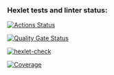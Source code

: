 ### Hexlet tests and linter status:
[![Actions Status](https://github.com/lisaCookie/python-project-50/actions/workflows/hexlet-check.yml/badge.svg)](https://github.com/lisaCookie/python-project-50/actions)

[![Quality Gate Status](https://sonarcloud.io/api/project_badges/measure?project=lisaCookie_python-project-50&metric=alert_status)](https://sonarcloud.io/summary/new_code?id=lisaCookie_python-project-50)

[![hexlet-check](https://github.com/lisaCookie/python-project-50/actions/workflows/hexlet-check.yml/badge.svg)](https://github.com/lisaCookie/python-project-50/actions/workflows/hexlet-check.yml)

[![Coverage](https://sonarcloud.io/api/project_badges/measure?project=lisaCookie_python-project-50&metric=coverage)](https://sonarcloud.io/summary/new_code?id=lisaCookie_python-project-50)

